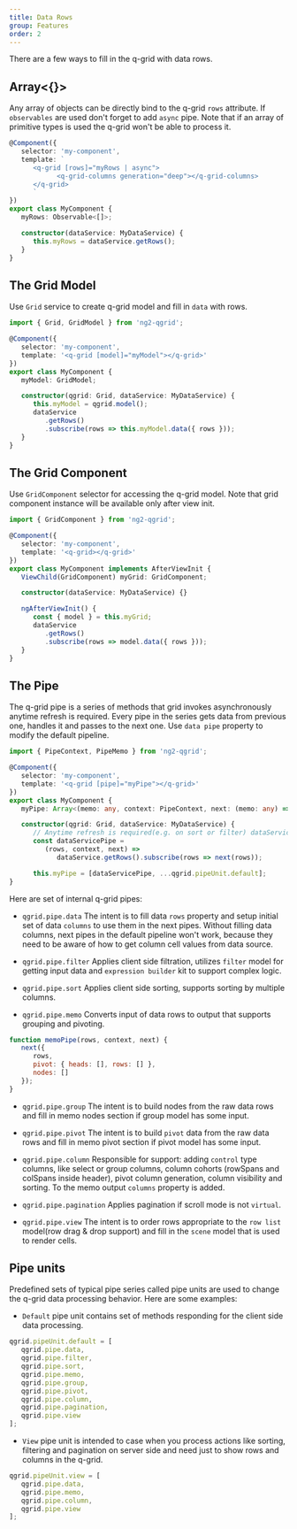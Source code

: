 ```yaml
---
title: Data Rows
group: Features
order: 2
---
```


There are a few ways to fill in the q-grid with data rows.

## Array<{}>

Any array of objects can be directly bind to the q-grid `rows` attribute. If `observables` are used don't forget to add `async` pipe. Note that if an array of primitive types is used the q-grid won't be able to process it.

```typescript
@Component({
   selector: 'my-component',
   template: `
      <q-grid [rows]="myRows | async">
            <q-grid-columns generation="deep"></q-grid-columns>
      </q-grid>
      `
})
export class MyComponent {
   myRows: Observable<[]>;

   constructor(dataService: MyDataService) {
      this.myRows = dataService.getRows();
   }
}
```

## The Grid Model

Use `Grid` service to create q-grid model and fill in `data` with rows.

```typescript
import { Grid, GridModel } from 'ng2-qgrid';

@Component({
   selector: 'my-component',
   template: '<q-grid [model]="myModel"></q-grid>'
})
export class MyComponent {
   myModel: GridModel;

   constructor(qgrid: Grid, dataService: MyDataService) {
      this.myModel = qgrid.model();
      dataService
         .getRows()
         .subscribe(rows => this.myModel.data({ rows }));
   }
}
```

## The Grid Component

Use `GridComponent` selector for accessing the q-grid model. Note that grid component instance will be available only after view init.

```typescript
import { GridComponent } from 'ng2-qgrid';

@Component({
   selector: 'my-component',
   template: '<q-grid></q-grid>'
})
export class MyComponent implements AfterViewInit {
   ViewChild(GridComponent) myGrid: GridComponent;

   constructor(dataService: MyDataService) {}

   ngAfterViewInit() {
      const { model } = this.myGrid;
      dataService
         .getRows()
         .subscribe(rows => model.data({ rows }));
   }
}
```

## The Pipe

The q-grid pipe is a series of methods that grid invokes asynchronously anytime refresh is required. Every pipe in the series gets data from previous one, handles it and passes to the next one. Use `data pipe` property to modify the default pipeline.

```typescript
import { PipeContext, PipeMemo } from 'ng2-qgrid';

@Component({
   selector: 'my-component',
   template: '<q-grid [pipe]="myPipe"></q-grid>'
})
export class MyComponent {
   myPipe: Array<(memo: any, context: PipeContext, next: (memo: any) => void)>;

   constructor(qgrid: Grid, dataService: MyDataService) {
      // Anytime refresh is required(e.g. on sort or filter) dataServicePipe will be called.
      const dataServicePipe = 
         (rows, context, next) =>
            dataService.getRows().subscribe(rows => next(rows));

      this.myPipe = [dataServicePipe, ...qgrid.pipeUnit.default];
}
```

Here are set of internal q-grid pipes:

* `qgrid.pipe.data` 
The intent is to fill data `rows` property and setup initial set of data `columns` to use them in the next pipes. Without filling data columns, next pipes in the default pipeline won't work, because they need to be aware of how to get column cell values from data source.  

* `qgrid.pipe.filter` 
Applies client side filtration, utilizes `filter` model for getting input data and `expression builder` kit to support complex logic.

* `qgrid.pipe.sort` 
Applies client side sorting, supports sorting by multiple columns.

* `qgrid.pipe.memo` 
Converts input of data rows to output that supports grouping and pivoting. 

```javascript
function memoPipe(rows, context, next) {
   next({
      rows,
      pivot: { heads: [], rows: [] },
      nodes: []
   });
}
```

* `qgrid.pipe.group` 
The intent is to build nodes from the raw data rows and fill in memo nodes section if group model has some input.

* `qgrid.pipe.pivot` 
The intent is to build `pivot` data from the raw data rows and fill in memo pivot section if pivot model has some input.

* `qgrid.pipe.column`
Responsible for support: adding `control` type columns, like select or group columns, column cohorts (rowSpans and colSpans inside header), pivot column generation, column visibility and sorting. To the memo output `columns` property is added.

* `qgrid.pipe.pagination`
Applies pagination if scroll mode is not `virtual`.

* `qgrid.pipe.view`
The intent is to order rows appropriate to the `row list` model(row drag & drop support) and fill in the `scene` model that is used to render cells.

## Pipe units

Predefined sets of typical pipe series called pipe units are used to change the q-grid data processing behavior. Here are some examples:

* `Default` pipe unit contains set of methods responding for the client side data processing.

```typescript
qgrid.pipeUnit.default = [
   qgrid.pipe.data,
   qgrid.pipe.filter,
   qgrid.pipe.sort,
   qgrid.pipe.memo,
   qgrid.pipe.group,
   qgrid.pipe.pivot,
   qgrid.pipe.column,
   qgrid.pipe.pagination,
   qgrid.pipe.view
];
```

* `View` pipe unit is intended to case when you process actions like sorting, filtering and pagination on server side and need just to show rows and columns in the q-grid.

```typescript
qgrid.pipeUnit.view = [
   qgrid.pipe.data,
   qgrid.pipe.memo,
   qgrid.pipe.column,
   qgrid.pipe.view
];
```
